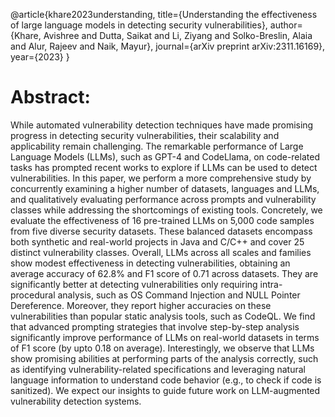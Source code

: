 @article{khare2023understanding,
  title={Understanding the effectiveness of large language models in detecting security vulnerabilities},
  author={Khare, Avishree and Dutta, Saikat and Li, Ziyang and Solko-Breslin, Alaia and Alur, Rajeev and Naik, Mayur},
  journal={arXiv preprint arXiv:2311.16169},
  year={2023}
}

# Abstract:
While automated vulnerability detection techniques have made promising progress in detecting security vulnerabilities, their scalability and applicability remain challenging. The remarkable performance of Large Language Models (LLMs), such as GPT-4 and CodeLlama, on code-related tasks has prompted recent works to explore if LLMs can be used to detect vulnerabilities. In this paper, we perform a more comprehensive study by concurrently examining a higher number of datasets, languages and LLMs, and qualitatively evaluating performance across prompts and vulnerability classes while addressing the shortcomings of existing tools. Concretely, we evaluate the effectiveness of 16 pre-trained LLMs on 5,000 code samples from five diverse security datasets. These balanced datasets encompass both synthetic and real-world projects in Java and C/C++ and cover 25 distinct vulnerability classes.
Overall, LLMs across all scales and families show modest effectiveness in detecting vulnerabilities, obtaining an average accuracy of 62.8% and F1 score of 0.71 across datasets. They are significantly better at detecting vulnerabilities only requiring intra-procedural analysis, such as OS Command Injection and NULL Pointer Dereference. Moreover, they report higher accuracies on these vulnerabilities than popular static analysis tools, such as CodeQL.
We find that advanced prompting strategies that involve step-by-step analysis significantly improve performance of LLMs on real-world datasets in terms of F1 score (by upto 0.18 on average). Interestingly, we observe that LLMs show promising abilities at performing parts of the analysis correctly, such as identifying vulnerability-related specifications and leveraging natural language information to understand code behavior (e.g., to check if code is sanitized). We expect our insights to guide future work on LLM-augmented vulnerability detection systems.
